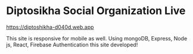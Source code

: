 # Diptosikha Social Organization Live

https://diptoshikha-d040d.web.app

This site is responsive for mobile as well. Using mongoDB, Express, Node js, React, Firebase Authentication this site developed!
